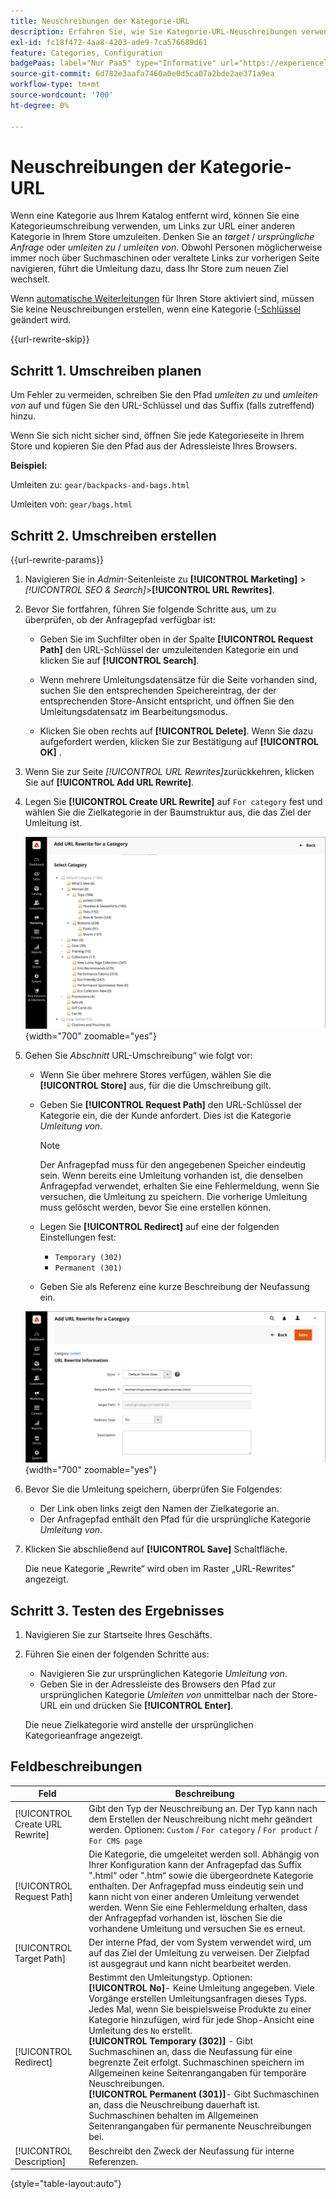 ```yaml
---
title: Neuschreibungen der Kategorie-URL
description: Erfahren Sie, wie Sie Kategorie-URL-Neuschreibungen verwenden, um Links zur URL einer anderen Kategorie in Ihrem Commerce Store umzuleiten.
exl-id: fc18f472-4aa8-4203-ade9-7ca576689d61
feature: Categories, Configuration
badgePaas: label="Nur PaaS" type="Informative" url="https://experienceleague.adobe.com/de/docs/commerce/user-guides/product-solutions" tooltip="Gilt nur für Adobe Commerce in Cloud-Projekten (von Adobe verwaltete PaaS-Infrastruktur) und lokale Projekte."
source-git-commit: 6d782e3aafa7460a0e0d5ca07a2bde2ae371a9ea
workflow-type: tm+mt
source-wordcount: '700'
ht-degree: 0%

---
```


# Neuschreibungen der Kategorie-URL

Wenn eine Kategorie aus Ihrem Katalog entfernt wird, können Sie eine Kategorieumschreibung verwenden, um Links zur URL einer anderen Kategorie in Ihrem Store umzuleiten. Denken Sie an _target_ / _ursprüngliche Anfrage_ oder _umleiten zu_ / _umleiten von_. Obwohl Personen möglicherweise immer noch über Suchmaschinen oder veraltete Links zur vorherigen Seite navigieren, führt die Umleitung dazu, dass Ihr Store zum neuen Ziel wechselt.

Wenn [automatische Weiterleitungen](url-redirect-product-automatic.md) für Ihren Store aktiviert sind, müssen Sie keine Neuschreibungen erstellen, wenn eine Kategorie ([-Schlüssel](../catalog/catalog-urls.md) geändert wird.

{{url-rewrite-skip}}

## Schritt 1. Umschreiben planen

Um Fehler zu vermeiden, schreiben Sie den Pfad _umleiten zu_ und _umleiten von_ auf und fügen Sie den URL-Schlüssel und das Suffix (falls zutreffend) hinzu.

Wenn Sie sich nicht sicher sind, öffnen Sie jede Kategorieseite in Ihrem Store und kopieren Sie den Pfad aus der Adressleiste Ihres Browsers.

**Beispiel:**

Umleiten zu: `gear/backpacks-and-bags.html`

Umleiten von: `gear/bags.html`

## Schritt 2. Umschreiben erstellen

{{url-rewrite-params}}

1. Navigieren Sie in _Admin_-Seitenleiste zu **[!UICONTROL Marketing]** > _[!UICONTROL SEO & Search]_>**[!UICONTROL URL Rewrites]**.

1. Bevor Sie fortfahren, führen Sie folgende Schritte aus, um zu überprüfen, ob der Anfragepfad verfügbar ist:

   - Geben Sie im Suchfilter oben in der Spalte **[!UICONTROL Request Path]** den URL-Schlüssel der umzuleitenden Kategorie ein und klicken Sie auf **[!UICONTROL Search]**.

   - Wenn mehrere Umleitungsdatensätze für die Seite vorhanden sind, suchen Sie den entsprechenden Speichereintrag, der der entsprechenden Store-Ansicht entspricht, und öffnen Sie den Umleitungsdatensatz im Bearbeitungsmodus.

   - Klicken Sie oben rechts auf **[!UICONTROL Delete]**. Wenn Sie dazu aufgefordert werden, klicken Sie zur Bestätigung auf **[!UICONTROL OK]** .

1. Wenn Sie zur Seite _[!UICONTROL URL Rewrites]_&#x200B;zurückkehren, klicken Sie auf **[!UICONTROL Add URL Rewrite]**.

1. Legen Sie **[!UICONTROL Create URL Rewrite]** auf `For category` fest und wählen Sie die Zielkategorie in der Baumstruktur aus, die das Ziel der Umleitung ist.

   ![URL-Umschreibung - Kategorie wählen](./assets/url-rewrite-category-choose.png){width="700" zoomable="yes"}

1. Gehen Sie _Abschnitt_ URL-Umschreibung“ wie folgt vor:

   - Wenn Sie über mehrere Stores verfügen, wählen Sie die **[!UICONTROL Store]** aus, für die die Umschreibung gilt.

   - Geben Sie **[!UICONTROL Request Path]** den URL-Schlüssel der Kategorie ein, die der Kunde anfordert. Dies ist die Kategorie _Umleitung von_.

     >[!NOTE]
     >
     >Der Anfragepfad muss für den angegebenen Speicher eindeutig sein. Wenn bereits eine Umleitung vorhanden ist, die denselben Anfragepfad verwendet, erhalten Sie eine Fehlermeldung, wenn Sie versuchen, die Umleitung zu speichern. Die vorherige Umleitung muss gelöscht werden, bevor Sie eine erstellen können.

   - Legen Sie **[!UICONTROL Redirect]** auf eine der folgenden Einstellungen fest:

      - `Temporary (302)`
      - `Permanent (301)`

   - Geben Sie als Referenz eine kurze Beschreibung der Neufassung ein.

   ![URL-Umschreibung für Kategorie hinzufügen](./assets/url-rewrite-for-category.png){width="700" zoomable="yes"}

1. Bevor Sie die Umleitung speichern, überprüfen Sie Folgendes:

   - Der Link oben links zeigt den Namen der Zielkategorie an.
   - Der Anfragepfad enthält den Pfad für die ursprüngliche Kategorie _Umleitung von_.

1. Klicken Sie abschließend auf **[!UICONTROL Save]** Schaltfläche.

   Die neue Kategorie „Rewrite“ wird oben im Raster „URL-Rewrites“ angezeigt.

## Schritt 3. Testen des Ergebnisses

1. Navigieren Sie zur Startseite Ihres Geschäfts.

1. Führen Sie einen der folgenden Schritte aus:

   - Navigieren Sie zur ursprünglichen Kategorie _Umleitung von_.
   - Geben Sie in der Adressleiste des Browsers den Pfad zur ursprünglichen Kategorie _Umleiten von_ unmittelbar nach der Store-URL ein und drücken Sie **[!UICONTROL Enter]**.

   Die neue Zielkategorie wird anstelle der ursprünglichen Kategorieanfrage angezeigt.

## Feldbeschreibungen

| Feld | Beschreibung |
|--- |--- |
| [!UICONTROL Create URL Rewrite] | Gibt den Typ der Neuschreibung an. Der Typ kann nach dem Erstellen der Neuschreibung nicht mehr geändert werden. Optionen: `Custom` / `For category` / `For product` / `For CMS page` |
| [!UICONTROL Request Path] | Die Kategorie, die umgeleitet werden soll. Abhängig von Ihrer Konfiguration kann der Anfragepfad das Suffix &quot;.html“ oder &quot;.htm“ sowie die übergeordnete Kategorie enthalten. Der Anfragepfad muss eindeutig sein und kann nicht von einer anderen Umleitung verwendet werden. Wenn Sie eine Fehlermeldung erhalten, dass der Anfragepfad vorhanden ist, löschen Sie die vorhandene Umleitung und versuchen Sie es erneut. |
| [!UICONTROL Target Path] | Der interne Pfad, der vom System verwendet wird, um auf das Ziel der Umleitung zu verweisen. Der Zielpfad ist ausgegraut und kann nicht bearbeitet werden. |
| [!UICONTROL Redirect] | Bestimmt den Umleitungstyp. Optionen: <br/>**[!UICONTROL No]**- Keine Umleitung angegeben. Viele Vorgänge erstellen Umleitungsanfragen dieses Typs. Jedes Mal, wenn Sie beispielsweise Produkte zu einer Kategorie hinzufügen, wird für jede Shop-Ansicht eine Umleitung des `No` erstellt.<br/>**[!UICONTROL Temporary (302)]** - Gibt Suchmaschinen an, dass die Neufassung für eine begrenzte Zeit erfolgt. Suchmaschinen speichern im Allgemeinen keine Seitenrangangaben für temporäre Neuschreibungen. <br/>**[!UICONTROL Permanent (301)]**- Gibt Suchmaschinen an, dass die Neuschreibung dauerhaft ist. Suchmaschinen behalten im Allgemeinen Seitenrangangaben für permanente Neuschreibungen bei. |
| [!UICONTROL Description] | Beschreibt den Zweck der Neufassung für interne Referenzen. |

{style="table-layout:auto"}
